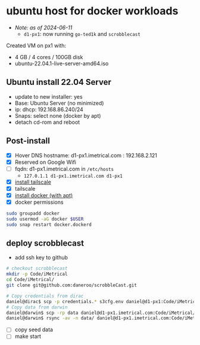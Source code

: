 # ubuntu host for docker workloads

- _Note: as of 2024-06-11_
  - `d1-px1`: now running `go-ted1k` and `scrobblecast`

Created VM on px1 with:

- 4 GB / 4 cores / 100GB disk
- ubuntu-22.04.1-live-server-amd64.iso

## Ubuntu install 22.04 Server

- update to new installer: yes
- Base: Ubuntu Server (no minimized)
- ip: dhcp: 192.168.86.240/24
- Snaps: select none (docker by apt)
- detach cd-rom and reboot

## Post-install

- [x] Hover DNS hostname: d1-px1.imetrical.com : 192.168.2.121
- [x] Reserved on Google Wifi
- [ ] fqdn: d1-px1.imetrical.com in `/etc/hosts`
  - `127.0.1.1 d1-px1.imetrical.com d1-px1`
- [x] [install tailscale](https://tailscale.com/kb/1015/install/)
- [x] tailscale
- [x] [install docker (with apt)](https://docs.docker.com/engine/install/ubuntu/)
- [x] docker permissions

```bash
sudo groupadd docker
sudo usermod -aG docker $USER
sudo snap restart docker.dockerd
```

## deploy scrobblecast

- add ssh key to github

```bash
# checkout scrobblecast
mkdir -p Code/iMetrical
cd Code/iMetrical/
git clone git@github.com:daneroo/scrobbleCast.git

# Copy credentials from dirac
daniel@dirac$ scp -p credentials.* s3cfg.env daniel@d1-px1:Code/iMetrical/scrobbleCast/js
# Copy data from darwin
daniel@darwin$ scp -rp data daniel@d1-px1.imetrical.com:Code/iMetrical/scrobbleCast/js
daniel@darwin$ rsync -av -n data/ daniel@d1-px1.imetrical.com:Code/iMetrical/scrobbleCast/js/data/


```

- [ ] copy seed data
- [ ] make start
